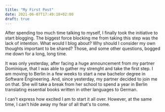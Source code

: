 ```yaml
---
title: "My First Post"
date: 2021-06-07T17:49:18+02:00
draft: true
---
```

After spending too much time  talking to myself, I finally took the initiative to start blogging.
The biggest force blocking me from taking this step was the lack of intention.
What would I blog about? Why should I consider my own thoughts important to be shared?
Those, and some other questions, bogged me down for a long, long time.

It was only yesterday, after facing a huge announcement from my partner Dominique, that I was able to gather my strenght and take the first step.
I am moving to Berlin in a few weeks to start a new bachelor degree in Software Engineering.
And, since yesterday, my partner decided to join me on that.
She will take a break from her school to spend a year in Berlin translating essential books written in other languages to German.

I can't express how excited I am to start it all over.
However, at the same time, I can't hide away my fear of all that's to come.